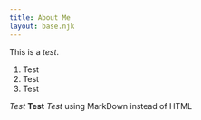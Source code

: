 ```yaml
---
title: About Me
layout: base.njk
---
```


This is a *test*.

1. Test
2. Test
3. Test

*Test* **Test** _Test_ using MarkDown instead of HTML
